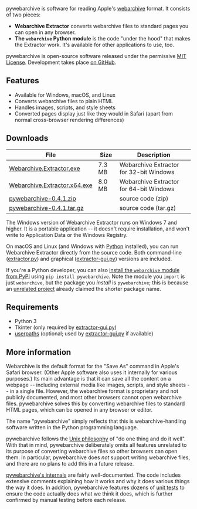 pywebarchive is software for reading Apple's [webarchive](https://en.wikipedia.org/wiki/Webarchive) format. It consists of two pieces:

* **Webarchive Extractor** converts webarchive files to standard pages you can open in any browser.
* **The `webarchive` Python module** is the code "under the hood" that makes the Extractor work. It's available for other applications to use, too.

pywebarchive is open-source software released under the permissive [MIT License](LICENSE). Development takes place [on GitHub](https://github.com/bmjcode/pywebarchive).


## Features

* Available for Windows, macOS, and Linux
* Converts webarchive files to plain HTML
* Handles images, scripts, and style sheets
* Converted pages display just like they would in Safari (apart from normal cross-browser rendering differences)


## Downloads

File | Size | Description
---- | ---- | -----------
[Webarchive.Extractor.exe](https://github.com/bmjcode/pywebarchive/releases/download/v0.4.1/Webarchive.Extractor.exe) | 7.3 MB | Webarchive Extractor for 32-bit Windows
[Webarchive.Extractor.x64.exe](https://github.com/bmjcode/pywebarchive/releases/download/v0.4.1/Webarchive.Extractor.x64.exe) | 8.0 MB | Webarchive Extractor for 64-bit Windows
[pywebarchive-0.4.1.zip](https://github.com/bmjcode/pywebarchive/archive/refs/tags/v0.4.1.zip) | | source code (zip)
[pywebarchive-0.4.1.tar.gz](https://github.com/bmjcode/pywebarchive/archive/refs/tags/v0.4.1.tar.gz) | | source code (tar.gz)

The Windows version of Webarchive Extractor runs on Windows 7 and higher. It is a portable application -- it doesn't require installation, and won't write to Application Data or the Windows Registry.

On macOS and Linux (and Windows with [Python](https://www.python.org/) installed), you can run Webarchive Extractor directly from the source code. Both command-line ([extractor.py](extractor.py)) and graphical ([extractor-gui.py](extractor-gui.py)) versions are included.

If you're a Python developer, you can also [install the `webarchive` module from PyPI](https://pypi.org/project/pywebarchive/) using `pip install pywebarchive`. Note the module you `import` is just `webarchive`, but the package you *install* is `pywebarchive`; this is because an [unrelated project](https://pypi.org/project/webarchive/) already claimed the shorter package name.


## Requirements

* Python 3
* Tkinter (only required by [extractor-gui.py](extractor-gui.py))
* [userpaths](https://pypi.org/project/userpaths/) (optional; used by [extractor-gui.py](extractor-gui.py) if available)


## More information

Webarchive is the default format for the "Save As" command in Apple's Safari browser. (Other Apple software also uses it internally for various purposes.) Its main advantage is that it can save all the content on a webpage -- including external media like images, scripts, and style sheets -- in a single file. However, the webarchive format is proprietary and not publicly documented, and most other browsers cannot open webarchive files. pywebarchive solves this by converting webarchive files to standard HTML pages, which can be opened in any browser or editor.

The name "pywebarchive" simply reflects that this is webarchive-handling software written in the Python programming language.

pywebarchive follows the [Unix philosophy](https://en.wikipedia.org/wiki/Unix_philosophy) of "do one thing and do it well". With that in mind, pywebarchive deliberately omits all features unrelated to its purpose of converting webarchive files so other browsers can open them. In particular, pywebarchive does *not* support writing webarchive files, and there are no plans to add this in a future release.

[pywebarchive's internals](INTERNALS.md) are fairly well-documented. The code includes extensive comments explaining how it works and why it does various things the way it does. In addition, pywebarchive features dozens of [unit tests](webarchive/test.py) to ensure the code actually does what we think it does, which is further confirmed by manual testing before each release.
